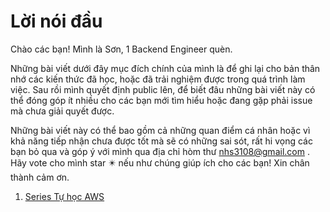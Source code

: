 # Lời nói đầu  

Chào các bạn! Mình là Sơn, 1 Backend Engineer quèn.

Những bài viết dưới đây mục đích chính của mình là để ghi lại cho bản thân nhớ các kiến thức đã học, hoặc đã trải nghiệm được trong quá trình làm việc. Sau rồi mình quyết định public lên, để biết đâu những bài viết này có thể đóng góp ít nhiều cho các bạn mới tìm hiểu hoặc đang gặp phải issue mà chưa giải quyết được.

Những bài viết này có thể bao gồm cả những quan điểm cá nhân hoặc vì khả năng tiếp nhận chưa được tốt mà sẽ có những sai sót, rất hi vọng các bạn bỏ qua và góp ý với mình qua địa chỉ hòm thư nhs3108@gmail.com . Hãy vote cho mình star ✴️ nếu như chúng giúp ích cho các bạn!  Xin chân thành cảm ơn.

1. [Series Tự học AWS](/AWS.md)
